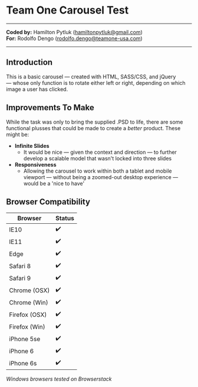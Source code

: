 # Team One Carousel Test

---

__Coded by:__ Hamilton Pytluk (hamiltonpytluk@gmail.com)<br />
__For:__ Rodolfo Dengo (rodolfo.dengo@teamone-usa.com)

---

## Introduction
This is a basic carousel — created with HTML, SASS/CSS, and jQuery — whose only function is to rotate either left or right, depending on which image a user has clicked.

## Improvements To Make
While the task was only to bring the supplied .PSD to life, there are some functional plusses that could be made to create a _better_ product.  These might be:

* __Infinite Slides__
	* It would be nice — given the context and direction — to further develop a scalable model that wasn't locked into three slides
* __Responsiveness__
	* Allowing the carousel to work within both a tablet and mobile viewport — without being a zoomed-out desktop experience — would be a 'nice to have'

## Browser Compatibility


| Browser           | Status                     |
|-------------------|----------------------------|
| IE10              | :heavy_check_mark:         |
| IE11              | :heavy_check_mark:         |
| Edge              | :heavy_check_mark:         |
| Safari 8          | :heavy_check_mark:         |
| Safari 9          | :heavy_check_mark:         |
| Chrome (OSX)      | :heavy_check_mark:         |
| Chrome (Win)      | :heavy_check_mark:         |
| Firefox (OSX)     | :heavy_check_mark:         |
| Firefox (Win)     | :heavy_check_mark:         |
| iPhone 5se        | :heavy_check_mark:         |
| iPhone 6          | :heavy_check_mark:         |
| iPhone 6s         | :heavy_check_mark:         |

_Windows browsers tested on Browserstack_
             
